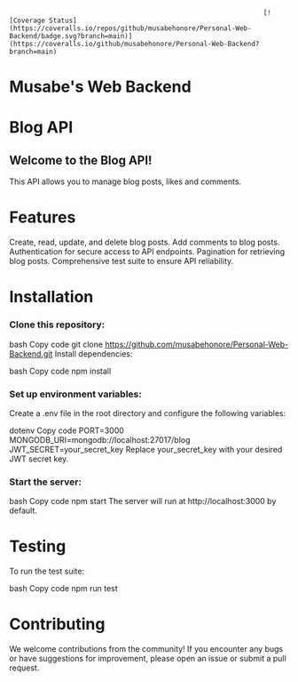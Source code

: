                                                                     [![Coverage Status](https://coveralls.io/repos/github/musabehonore/Personal-Web-Backend/badge.svg?branch=main)](https://coveralls.io/github/musabehonore/Personal-Web-Backend?branch=main)

# Musabe's Web Backend

# Blog API
## Welcome to the Blog API!
This API allows you to manage blog posts, likes and comments.

# Features

Create, read, update, and delete blog posts.
Add comments to blog posts.
Authentication for secure access to API endpoints.
Pagination for retrieving blog posts.
Comprehensive test suite to ensure API reliability.
# Installation
### Clone this repository:

bash
Copy code
git clone https://github.com/musabehonore/Personal-Web-Backend.git
Install dependencies:

bash
Copy code
npm install
### Set up environment variables:

Create a .env file in the root directory and configure the following variables:

dotenv
Copy code
PORT=3000
MONGODB_URI=mongodb://localhost:27017/blog
JWT_SECRET=your_secret_key
Replace your_secret_key with your desired JWT secret key.

### Start the server:

bash
Copy code
npm start
The server will run at http://localhost:3000 by default.


# Testing
To run the test suite:

bash
Copy code
npm run test
# Contributing
We welcome contributions from the community! If you encounter any bugs or have suggestions for improvement, please open an issue or submit a pull request.


